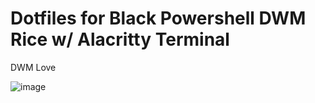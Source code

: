 # Dotfiles for Black Powershell DWM Rice w/ Alacritty Terminal 
DWM Love

![image](https://github.com/user-attachments/assets/ebbf4da3-3961-47dc-90e2-4e9d0ea2922f)

